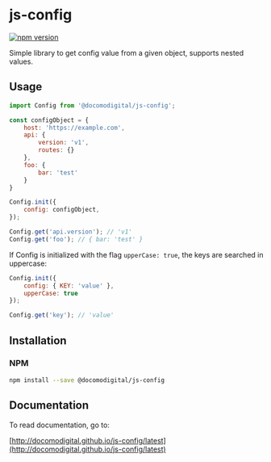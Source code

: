 # js-config

[![npm version](https://badge.fury.io/js/%40docomodigital%2Fjs-config.svg)](https://badge.fury.io/js/%40docomodigital%2Fjs-config)

Simple library to get config value from a given object, supports nested values.

## Usage
```javascript
import Config from '@docomodigital/js-config';

const configObject = {
    host: 'https://example.com',
    api: {
        version: 'v1',
        routes: {}
    },
    foo: {
        bar: 'test'
    }
}

Config.init({
    config: configObject,
});

Config.get('api.version'); // 'v1'
Config.get('foo'); // { bar: 'test' }
```

If Config is initialized with the flag `upperCase: true`, the keys are searched in uppercase:
```javascript
Config.init({
    config: { KEY: 'value' },
    upperCase: true
});

Config.get('key'); // 'value'
```


## Installation

### NPM
```bash
npm install --save @docomodigital/js-config
```

## Documentation

To read documentation, go to:

[http://docomodigital.github.io/js-config/latest](http://docomodigital.github.io/js-config/latest)
